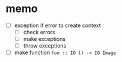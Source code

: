 memo
====

* [ ] exception if error to create context
	+ [ ] check errors
	+ [ ] make exceptions
	+ [ ] throw exceptions
* [ ] make function `foo :: IO () -> IO Image`
